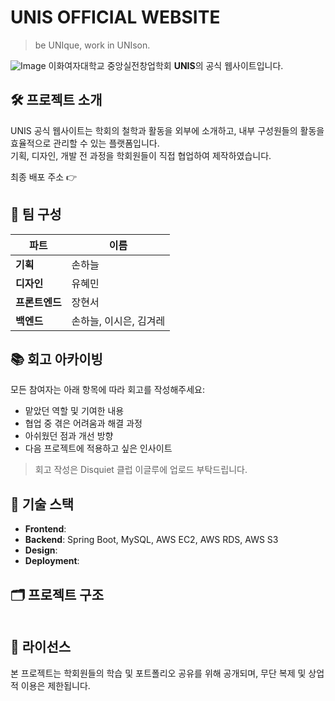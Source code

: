 # UNIS OFFICIAL WEBSITE

> be UNIque, work in UNIson.

![Image](https://github.com/user-attachments/assets/daad5541-806c-42d1-b19f-ff6ed3ca8466)
이화여자대학교 중앙실전창업학회 **UNIS**의 공식 웹사이트입니다.


## 🛠 프로젝트 소개

UNIS 공식 웹사이트는 학회의 철학과 활동을 외부에 소개하고, 내부 구성원들의 활동을 효율적으로 관리할 수 있는 플랫폼입니다.  
기획, 디자인, 개발 전 과정을 학회원들이 직접 협업하여 제작하였습니다.

최종 배포 주소 👉 


## 👥 팀 구성

| 파트 | 이름 |
|------|------|
| **기획** | 손하늘 |
| **디자인** | 유혜민 |
| **프론트엔드** | 장현서 |
| **백엔드** | 손하늘, 이시은, 김겨레 |


## 📚 회고 아카이빙

모든 참여자는 아래 항목에 따라 회고를 작성해주세요:

- 맡았던 역할 및 기여한 내용
- 협업 중 겪은 어려움과 해결 과정
- 아쉬웠던 점과 개선 방향
- 다음 프로젝트에 적용하고 싶은 인사이트

> 회고 작성은 Disquiet 클럽 이글루에 업로드 부탁드립니다.


## 📎 기술 스택

- **Frontend**: 
- **Backend**: Spring Boot, MySQL, AWS EC2, AWS RDS, AWS S3
- **Design**: 
- **Deployment**: 


## 🗂 프로젝트 구조
```

```


## 🤝 라이선스

본 프로젝트는 학회원들의 학습 및 포트폴리오 공유를 위해 공개되며, 무단 복제 및 상업적 이용은 제한됩니다.
